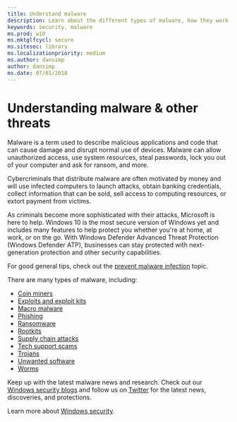 ```yaml
---
title: Understand malware
description: Learn about the different types of malware, how they work, and what you can do to protect yourself.
keywords: security, malware
ms.prod: w10
ms.mktglfcycl: secure
ms.sitesec: library
ms.localizationpriority: medium
ms.author: dansimp
author: dansimp
ms.date: 07/01/2018
---
```

# Understanding  malware & other threats

Malware is a term used to describe malicious applications and code that can cause damage and disrupt normal use of devices. Malware can allow unauthorized access, use system resources, steal passwords, lock you out of your computer and ask for ransom, and more.

Cybercriminals that distribute malware are often motivated by money and will use infected computers to launch attacks, obtain banking credentials, collect information that can be sold, sell access to computing resources, or extort payment from victims.

As criminals become more sophisticated with their attacks, Microsoft is here to help. Windows 10 is the most secure version of Windows yet and includes many features to help protect you whether you're at home, at work, or on the go. With Windows Defender Advanced Threat Protection (Windows Defender ATP), businesses can stay protected with next-generation protection and other security capabilities.

For good general tips, check out the [prevent malware infection](prevent-malware-infection.md) topic.

There are many types of malware, including:

- [Coin miners](coinminer-malware.md)
- [Exploits and exploit kits](exploits-malware.md)
- [Macro malware](macro-malware.md)
- [Phishing](phishing.md)
- [Ransomware](ransomware-malware.md)
- [Rootkits](rootkits-malware.md)
- [Supply chain attacks](supply-chain-malware.md)
- [Tech support scams](support-scams.md)
- [Trojans](trojans-malware.md)
- [Unwanted software](unwanted-software.md)
- [Worms](worms-malware.md)

Keep up with the latest malware news and research. Check out our [Windows security blogs](http://aka.ms/wdsecurityblog) and follow us on [Twitter](https://twitter.com/wdsecurity) for the latest news, discoveries, and protections.

Learn more about [Windows security](https://docs.microsoft.com/en-us/windows/security/index).